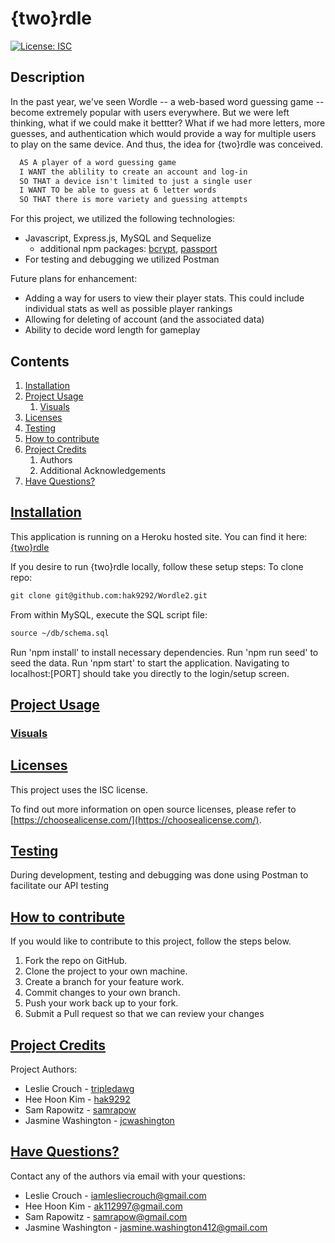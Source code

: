 # {two}rdle

  [![License: ISC](https://img.shields.io/badge/license-ISC-green)](http://opensource.org/licenses/ISC)

  ## Description
  In the past year, we've seen Wordle -- a web-based word guessing game -- become extremely popular with users everywhere. But we were left thinking, what if we could make it bettter? What if we had more letters, more guesses, and authentication which would provide a way for multiple users to play on the same device. And thus, the idea for {two}rdle was conceived.

  ```md
    AS A player of a word guessing game
    I WANT the ablility to create an account and log-in
    SO THAT a device isn't limited to just a single user
	I WANT TO be able to guess at 6 letter words
	SO THAT there is more variety and guessing attempts
  ```

  For this project, we utilized the following technologies:
  - Javascript, Express.js, MySQL and Sequelize
	- additional npm packages: [bcrypt](https://www.npmjs.com/package/bcrypt), [passport](https://www.passportjs.org/)
  - For testing and debugging we utilized Postman

  Future plans for enhancement:
  - Adding a way for users to view their player stats. This could include individual stats as well as possible player rankings
  - Allowing for deleting of account (and the associated data)
  - Ability to decide word length for gameplay
  
  ## Contents
  1. [Installation](#installation)
  2. [Project Usage](#usage)
      1. [Visuals](#visuals)
  3. [Licenses](#licenses)
  4. [Testing](#testing)
  5. [How to contribute](#contributing)
  6. [Project Credits](#credits)
      1. Authors
      2. Additional Acknowledgements
  7. [Have Questions?](#questions)

## [Installation](#installation)
This application is running on a Heroku hosted site. 
You can find it here: [{two}rdle](https://twordle2.herokuapp.com/)

If you desire to run {two}rdle locally, follow these setup steps:
  To clone repo: 
  ```md
  git clone git@github.com:hak9292/Wordle2.git
  ```

  From within MySQL, execute the SQL script file:
  ```md
  source ~/db/schema.sql
  ```
  Run 'npm install' to install necessary dependencies. 
  Run 'npm run seed' to seed the data.
  Run 'npm start' to start the application.
  Navigating to localhost:[PORT] should take you directly to the login/setup screen.

## [Project Usage](#usage)

### [Visuals](#visuals)

## [Licenses](#licenses)
  This project uses the ISC license.

  To find out more information on open source licenses, please refer to [https://choosealicense.com/](https://choosealicense.com/).

## [Testing](#testing)
  During development, testing and debugging was done using Postman to facilitate our API testing

## [How to contribute](#contributing)
  If you would like to contribute to this project, follow the steps below.
  1. Fork the repo on GitHub.
  2. Clone the project to your own machine.
  3. Create a branch for your feature work.
  3. Commit changes to your own branch.
  4. Push your work back up to your fork.
  5. Submit a Pull request so that we can review your changes

## [Project Credits](#credits)

  Project Authors:
  - Leslie Crouch - [tripledawg](https://github.com/tripledawg)
  - Hee Hoon Kim - [hak9292](https://github.com/hak9292)
  - Sam Rapowitz - [samrapow](https://github.com/samrapow)
  - Jasmine Washington - [jcwashington](https://github.com/jcwashington)

  

## [Have Questions?](#questions)
  Contact any of the authors via email with your questions:
  * Leslie Crouch - <iamlesliecrouch@gmail.com>
  * Hee Hoon Kim - <ak112997@gmail.com>
  * Sam Rapowitz - <samrapow@gmail.com>
  * Jasmine Washington - <jasmine.washington412@gmail.com>